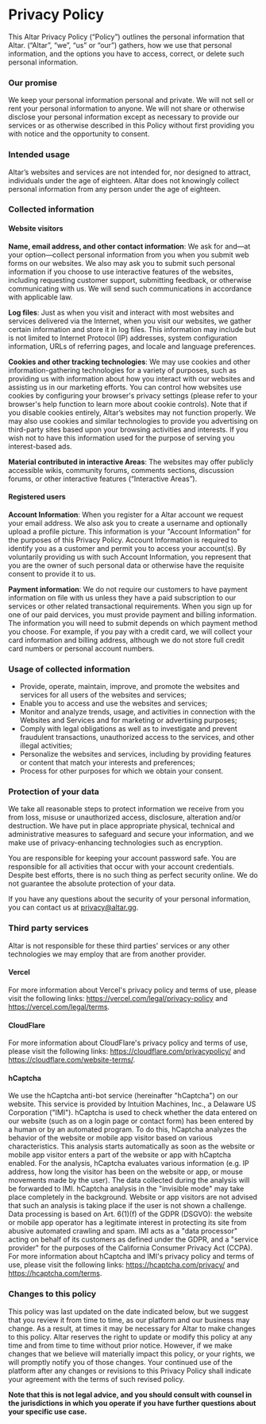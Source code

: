 # Privacy Policy
This Altar Privacy Policy (“Policy”) outlines the personal information that Altar. (“Altar”, “we”, “us” or “our”) gathers, how we use that personal information, and the options you have to access, correct, or delete such personal information.

### Our promise
We keep your personal information personal and private. We will not sell or rent your personal information to anyone. We will not share or otherwise disclose your personal information except as necessary to provide our services or as otherwise described in this Policy without first providing you with notice and the opportunity to consent.

### Intended usage
Altar’s websites and services are not intended for, nor designed to attract, individuals under the age of eighteen. Altar does not knowingly collect personal information from any person under the age of eighteen.

### Collected information
#### Website visitors
**Name, email address, and other contact information**: We ask for and—at your option—collect personal information from you when you submit web forms on our websites. We also may ask you to submit such personal information if you choose to use interactive features of the websites, including requesting customer support, submitting feedback, or otherwise communicating with us. We will send such communications in accordance with applicable law.

**Log files**: Just as when you visit and interact with most websites and services delivered via the Internet, when you visit our websites, we gather certain information and store it in log files. This information may include but is not limited to Internet Protocol (IP) addresses, system configuration information, URLs of referring pages, and locale and language preferences.

**Cookies and other tracking technologies**: We may use cookies and other information-gathering technologies for a variety of purposes, such as providing us with information about how you interact with our websites and assisting us in our marketing efforts. You can control how websites use cookies by configuring your browser's privacy settings (please refer to your browser's help function to learn more about cookie controls). Note that if you disable cookies entirely, Altar’s websites may not function properly. We may also use cookies and similar technologies to provide you advertising on third-party sites based upon your browsing activities and interests. If you wish not to have this information used for the purpose of serving you interest-based ads.

**Material contributed in interactive Areas**: The websites may offer publicly accessible wikis, community forums, comments sections, discussion forums, or other interactive features (“Interactive Areas”).

#### Registered users
**Account Information**: When you register for a Altar account we request your email address. We also ask you to create a username and optionally upload a profile picture. This information is your "Account Information" for the purposes of this Privacy Policy. Account Information is required to identify you as a customer and permit you to access your account(s). By voluntarily providing us with such Account Information, you represent that you are the owner of such personal data or otherwise have the requisite consent to provide it to us.

**Payment information**: We do not require our customers to have payment information on file with us unless they have a paid subscription to our services or other related transactional requirements. When you sign up for one of our paid dervices, you must provide payment and billing information. The information you will need to submit depends on which payment method you choose. For example, if you pay with a credit card, we will collect your card information and billing address, although we do not store full credit card numbers or personal account numbers.


### Usage of collected information
* Provide, operate, maintain, improve, and promote the websites and services for all users of the websites and services;
* Enable you to access and use the websites and services;
* Monitor and analyze trends, usage, and activities in connection with the Websites and Services and for marketing or advertising purposes;
* Comply with legal obligations as well as to investigate and prevent fraudulent transactions, unauthorized access to the services, and other illegal activities;
* Personalize the websites and services, including by providing features or content that match your interests and preferences;
* Process for other purposes for which we obtain your consent.

### Protection of your data
We take all reasonable steps to protect information we receive from you from loss, misuse or unauthorized access, disclosure, alteration and/or destruction. We have put in place appropriate physical, technical and administrative measures to safeguard and secure your information, and we make use of privacy-enhancing technologies such as encryption. 

You are responsible for keeping your account password safe. You are responsible for all activities that occur with your account credentials.
Despite best efforts, there is no such thing as perfect security online. We do not guarantee the absolute protection of your data.

If you have any questions about the security of your personal information, you can contact us at privacy@altar.gg.

### Third party services
Altar is not responsible for these third parties' services or any other technologies we may employ that are from another provider.

#### Vercel
For more information about Vercel's privacy policy and terms of use, please visit the following links: https://vercel.com/legal/privacy-policy and https://vercel.com/legal/terms.

#### CloudFlare
For more information about CloudFlare's privacy policy and terms of use, please visit the following links: https://cloudflare.com/privacypolicy/ and https://cloudflare.com/website-terms/.

#### hCaptcha
We use the hCaptcha anti-bot service (hereinafter "hCaptcha") on our website. This service is provided by Intuition Machines, Inc., a Delaware US Corporation ("IMI"). hCaptcha is used to check whether the data entered on our website (such as on a login page or contact form) has been entered by a human or by an automated program. To do this, hCaptcha analyzes the behavior of the website or mobile app visitor based on various characteristics. This analysis starts automatically as soon as the website or mobile app visitor enters a part of the website or app with hCaptcha enabled. For the analysis, hCaptcha evaluates various information (e.g. IP address, how long the visitor has been on the website or app, or mouse movements made by the user). The data collected during the analysis will be forwarded to IMI. hCaptcha analysis in the "invisible mode" may take place completely in the background. Website or app visitors are not advised that such an analysis is taking place if the user is not shown a challenge. Data processing is based on Art. 6(1)(f) of the GDPR (DSGVO): the website or mobile app operator has a legitimate interest in protecting its site from abusive automated crawling and spam. IMI acts as a "data processor" acting on behalf of its customers as defined under the GDPR, and a "service provider" for the purposes of the California Consumer Privacy Act (CCPA). For more information about hCaptcha and IMI's privacy policy and terms of use, please visit the following links: https://hcaptcha.com/privacy/ and https://hcaptcha.com/terms.

### Changes to this policy
This policy was last updated on the date indicated below, but we suggest that you review it from time to time, as our platform and our business may change. As a result, at times it may be necessary for Altar to make changes to this policy. Altar reserves the right to update or modify this policy at any time and from time to time without prior notice. However, if we make changes that we believe will materially impact this policy, or your rights, we will promptly notify you of those changes. Your continued use of the platform after any changes or revisions to this Privacy Policy shall indicate your agreement with the terms of such revised policy.

**Note that this is not legal advice, and you should consult with counsel in the jurisdictions in which you operate if you have further questions about your specific use case.**
